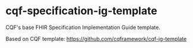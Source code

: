 # cqf-specification-ig-template
CQF's base FHIR Specification Implementation Guide template.

Based on CQF template: https://github.com/cqframework/cqf-ig-template
